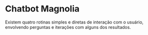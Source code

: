# Chatbot Magnolia
Existem quatro rotinas simples e diretas de interação com o usuário, envolvendo perguntas e iterações com alguns dos resultados.
